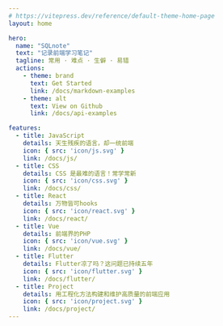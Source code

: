 ```yaml
---
# https://vitepress.dev/reference/default-theme-home-page
layout: home

hero:
  name: "SQLnote"
  text: "记录前端学习笔记"
  tagline: 常用 · 难点 · 生僻 · 易错 
  actions:
    - theme: brand
      text: Get Started
      link: /docs/markdown-examples
    - theme: alt
      text: View on Github
      link: /docs/api-examples

features:
  - title: JavaScript
    details: 天生残疾的语言，却一统前端
    icon: { src: 'icon/js.svg' }
    link: /docs/js/
  - title: CSS
    details: CSS 是最难的语言！常学常新
    icon: { src: 'icon/css.svg' }
    link: /docs/css/
  - title: React
    details: 万物皆可hooks
    icon: { src: 'icon/react.svg' }
    link: /docs/react/ 
  - title: Vue
    details: 前端界的PHP
    icon: { src: 'icon/vue.svg' }
    link: /docs/vue/  
  - title: Flutter
    details: Flutter凉了吗？这问题已持续五年
    icon: { src: 'icon/flutter.svg' }
    link: /docs/flutter/  
  - title: Project 
    details: 用工程化方法构建和维护高质量的前端应用
    icon: { src: 'icon/project.svg' }
    link: /docs/project/
---
```


